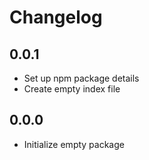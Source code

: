 # Changelog

## 0.0.1

- Set up npm package details
- Create empty index file

## 0.0.0

- Initialize empty package